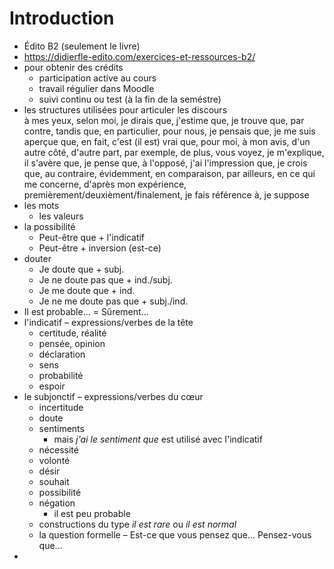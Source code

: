 # Introduction

- Édito B2 (seulement le livre)
- https://didierfle-edito.com/exercices-et-ressources-b2/
- pour obtenir des crédits
	- participation active au cours
	- travail régulier dans Moodle
	- suivi continu ou test (à la fin de la seméstre)
- les structures utilisées pour articuler les discours  
	à mes yeux, selon moi, je dirais que, j'estime que, je trouve que, par contre, tandis que, en particulier, pour nous, je pensais que, je me suis aperçue que, en fait, c'est (il est) vrai que, pour moi, à mon avis, d'un autre côté, d'autre part, par exemple, de plus, vous voyez, je m'explique, il s'avère que, je pense que, à l'opposé, j'ai l'impression que, je crois que, au contraire, évidemment, en comparaison, par ailleurs, en ce qui me concerne, d'après mon expérience, premièrement/deuxièment/finalement, je fais référence à, je suppose
- les mots
	- les valeurs
- la possibilité
	- Peut-être que + l'indicatif
	- Peut-être + inversion (est-ce)
- douter
	- Je doute que + subj.
	- Je ne doute pas que + ind./subj.
	- Je me doute que + ind.
	- Je ne me doute pas que + subj./ind.
- Il est probable... = Sûrement...
- l'indicatif – expressions/verbes de la tête
	- certitude, réalité
	- pensée, opinion
	- déclaration
	- sens
	- probabilité
	- espoir
- le subjonctif – expressions/verbes du cœur
	- incertitude
	- doute
	- sentiments
		- mais *j'ai le sentiment que* est utilisé avec l'indicatif
	- nécessité
	- volonté
	- désir
	- souhait
	- possibilité
	- négation
		- il est peu probable
	- constructions du type *il est rare* ou *il est normal*
	- la question formelle – Est-ce que vous pensez que... Pensez-vous que...
- 